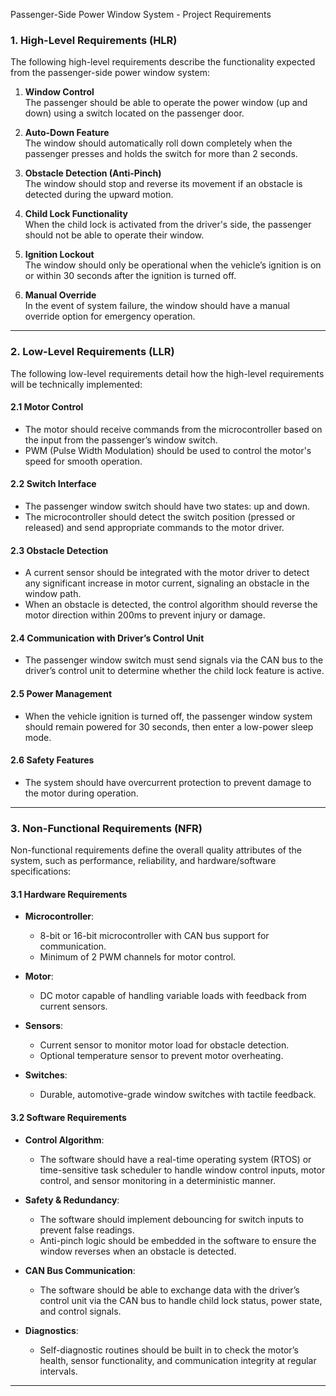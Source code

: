 Passenger-Side Power Window System - Project Requirements

### 1. High-Level Requirements (HLR)
The following high-level requirements describe the functionality expected from the passenger-side power window system:

1. **Window Control**  
   The passenger should be able to operate the power window (up and down) using a switch located on the passenger door.

2. **Auto-Down Feature**  
   The window should automatically roll down completely when the passenger presses and holds the switch for more than 2 seconds.

3. **Obstacle Detection (Anti-Pinch)**  
   The window should stop and reverse its movement if an obstacle is detected during the upward motion.

4. **Child Lock Functionality**  
   When the child lock is activated from the driver's side, the passenger should not be able to operate their window.

5. **Ignition Lockout**  
   The window should only be operational when the vehicle’s ignition is on or within 30 seconds after the ignition is turned off.

6. **Manual Override**  
   In the event of system failure, the window should have a manual override option for emergency operation.

---

### 2. Low-Level Requirements (LLR)
The following low-level requirements detail how the high-level requirements will be technically implemented:

#### 2.1 Motor Control
- The motor should receive commands from the microcontroller based on the input from the passenger’s window switch.
- PWM (Pulse Width Modulation) should be used to control the motor's speed for smooth operation.

#### 2.2 Switch Interface
- The passenger window switch should have two states: up and down.
- The microcontroller should detect the switch position (pressed or released) and send appropriate commands to the motor driver.

#### 2.3 Obstacle Detection
- A current sensor should be integrated with the motor driver to detect any significant increase in motor current, signaling an obstacle in the window path.
- When an obstacle is detected, the control algorithm should reverse the motor direction within 200ms to prevent injury or damage.

#### 2.4 Communication with Driver’s Control Unit
- The passenger window switch must send signals via the CAN bus to the driver’s control unit to determine whether the child lock feature is active.

#### 2.5 Power Management
- When the vehicle ignition is turned off, the passenger window system should remain powered for 30 seconds, then enter a low-power sleep mode.

#### 2.6 Safety Features
- The system should have overcurrent protection to prevent damage to the motor during operation.

---

### 3. Non-Functional Requirements (NFR)
Non-functional requirements define the overall quality attributes of the system, such as performance, reliability, and hardware/software specifications:

#### 3.1 Hardware Requirements
- **Microcontroller**:  
  - 8-bit or 16-bit microcontroller with CAN bus support for communication.
  - Minimum of 2 PWM channels for motor control.
  
- **Motor**:  
  - DC motor capable of handling variable loads with feedback from current sensors.

- **Sensors**:  
  - Current sensor to monitor motor load for obstacle detection.  
  - Optional temperature sensor to prevent motor overheating.

- **Switches**:  
  - Durable, automotive-grade window switches with tactile feedback.

#### 3.2 Software Requirements
- **Control Algorithm**:  
  - The software should have a real-time operating system (RTOS) or time-sensitive task scheduler to handle window control inputs, motor control, and sensor monitoring in a deterministic manner.

- **Safety & Redundancy**:  
  - The software should implement debouncing for switch inputs to prevent false readings.  
  - Anti-pinch logic should be embedded in the software to ensure the window reverses when an obstacle is detected.

- **CAN Bus Communication**:  
  - The software should be able to exchange data with the driver’s control unit via the CAN bus to handle child lock status, power state, and control signals.

- **Diagnostics**:  
  - Self-diagnostic routines should be built in to check the motor’s health, sensor functionality, and communication integrity at regular intervals.

---

